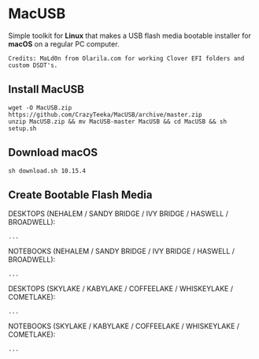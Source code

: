 # MacUSB
Simple toolkit for **Linux** that makes a USB flash media bootable installer for **macOS** on a regular PC computer.
```
Credits: MaLd0n from Olarila.com for working Clover EFI folders and custom DSDT's.
```

## Install MacUSB
```
wget -O MacUSB.zip https://github.com/CrazyTeeka/MacUSB/archive/master.zip
unzip MacUSB.zip && mv MacUSB-master MacUSB && cd MacUSB && sh setup.sh
```

## Download macOS
```
sh download.sh 10.15.4
```

## Create Bootable Flash Media
DESKTOPS (NEHALEM / SANDY BRIDGE / IVY BRIDGE / HASWELL / BROADWELL):
```
...
```
NOTEBOOKS (NEHALEM / SANDY BRIDGE / IVY BRIDGE / HASWELL / BROADWELL):
```
...
```
DESKTOPS (SKYLAKE / KABYLAKE / COFFEELAKE / WHISKEYLAKE / COMETLAKE):
```
...
```
NOTEBOOKS (SKYLAKE / KABYLAKE / COFFEELAKE / WHISKEYLAKE / COMETLAKE):
```
...
```
